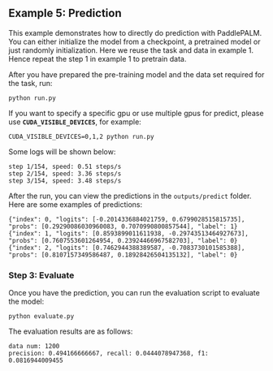## Example 5: Prediction
This example demonstrates how to directly do prediction with PaddlePALM. You can either initialize the model from a checkpoint, a pretrained model or just randomly initialization. Here we reuse the task and data in example 1. Hence repeat the step 1 in example 1 to pretrain data. 

After you have prepared the pre-training model and the data set required for the task, run:

```shell
python run.py
```

If you want to specify a specific gpu or use multiple gpus for predict, please use **`CUDA_VISIBLE_DEVICES`**, for example:

```shell
CUDA_VISIBLE_DEVICES=0,1,2 python run.py
```


Some logs will be shown below:

```
step 1/154, speed: 0.51 steps/s
step 2/154, speed: 3.36 steps/s
step 3/154, speed: 3.48 steps/s
```


After the run, you can view the predictions in the `outputs/predict` folder. Here are some examples of predictions:


```
{"index": 0, "logits": [-0.2014336884021759, 0.6799028515815735], "probs": [0.29290086030960083, 0.7070990800857544], "label": 1}
{"index": 1, "logits": [0.8593899011611938, -0.29743513464927673], "probs": [0.7607553601264954, 0.23924466967582703], "label": 0}
{"index": 2, "logits": [0.7462944388389587, -0.7083730101585388], "probs": [0.8107157349586487, 0.18928426504135132], "label": 0}
```

### Step 3: Evaluate

Once you have the prediction, you can run the evaluation script to evaluate the model:

```shell
python evaluate.py
```

The evaluation results are as follows:

```
data num: 1200
precision: 0.494166666667, recall: 0.0444078947368, f1: 0.0816944009455
```
